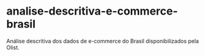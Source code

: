 # analise-descritiva-e-commerce-brasil
Análise descritiva dos dados de e-commerce do Brasil disponibilizados pela Olist.
